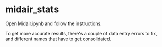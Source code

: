 # midair_stats

Open Midair.ipynb and follow the instructions.

To get more accurate results, there's a couple of data entry errors to fix, and different names that have to get consolidated.
